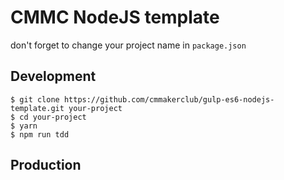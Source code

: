 # CMMC NodeJS template 

don't forget to change your project name in `package.json`

## Development 
    $ git clone https://github.com/cmmakerclub/gulp-es6-nodejs-template.git your-project
    $ cd your-project
    $ yarn
    $ npm run tdd

##  Production

```
```
